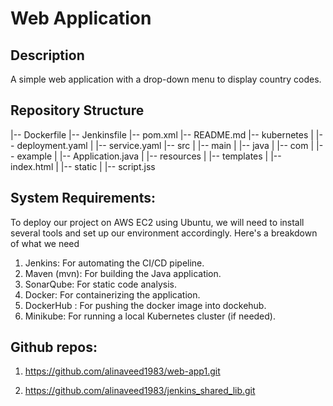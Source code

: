 # Web Application

## Description
A simple web application with a drop-down menu to display country codes.

## Repository Structure
|-- Dockerfile
|-- Jenkinsfile
|-- pom.xml
|-- README.md
|-- kubernetes
|   |-- deployment.yaml
|   |-- service.yaml
|-- src
|   |-- main
|       |-- java
|           |-- com
|               |-- example
|                   |-- Application.java
|   |-- resources
|       |-- templates
|           |-- index.html
|       |-- static
|           |-- script.jss

## System Requirements:
To deploy our project on AWS EC2 using Ubuntu, we will need to install several tools and set up our environment accordingly. Here's a breakdown of what we need

1.	Jenkins: For automating the CI/CD pipeline.
2.	Maven (mvn): For building the Java application.
3.	SonarQube: For static code analysis.
4.	Docker: For containerizing the application.
5.	DockerHub : For pushing the docker image into dockehub.
6.	Minikube: For running a local Kubernetes cluster (if needed).


## Github repos:
1.	https://github.com/alinaveed1983/web-app1.git

2.	https://github.com/alinaveed1983/jenkins_shared_lib.git


